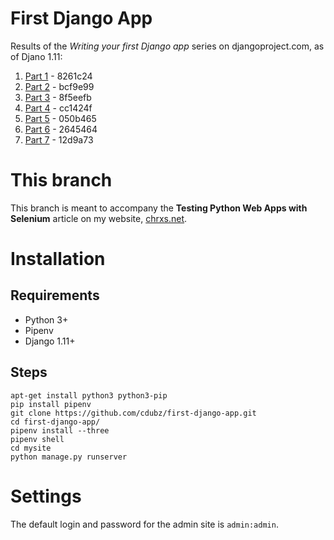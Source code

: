 # First Django App

Results of the *Writing your first Django app* series on djangoproject.com, as of Djano 1.11:

1. [Part 1](https://docs.djangoproject.com/en/1.11/intro/tutorial01/) - 8261c24
1. [Part 2](https://docs.djangoproject.com/en/1.11/intro/tutorial02/) - bcf9e99
1. [Part 3](https://docs.djangoproject.com/en/1.11/intro/tutorial03/) - 8f5eefb
1. [Part 4](https://docs.djangoproject.com/en/1.11/intro/tutorial04/) - cc1424f
1. [Part 5](https://docs.djangoproject.com/en/1.11/intro/tutorial05/) - 050b465
1. [Part 6](https://docs.djangoproject.com/en/1.11/intro/tutorial06/) - 2645464
1. [Part 7](https://docs.djangoproject.com/en/1.11/intro/tutorial07/) - 12d9a73

# This branch

This branch is meant to accompany the **Testing Python Web Apps with Selenium**
article on my website, [chrxs.net](https://chrxs.net).

# Installation

## Requirements

- Python 3+
- Pipenv
- Django 1.11+

## Steps

```
apt-get install python3 python3-pip
pip install pipenv
git clone https://github.com/cdubz/first-django-app.git
cd first-django-app/
pipenv install --three
pipenv shell
cd mysite
python manage.py runserver
```

# Settings

The default login and password for the admin site is `admin:admin`.
